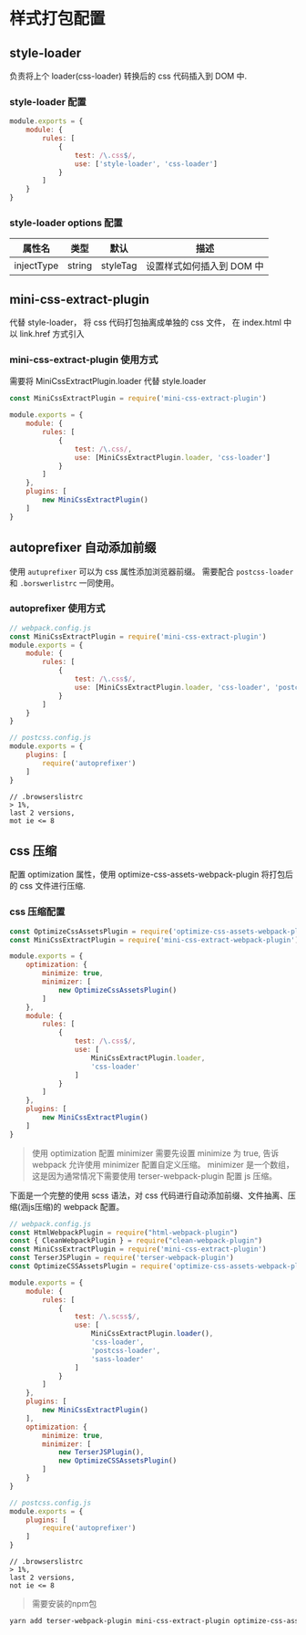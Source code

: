 # 样式打包配置

## style-loader 
负责将上个 loader(css-loader) 转换后的 css 代码插入到 DOM 中.

### style-loader 配置
```javascript   
module.exports = {
    module: {
        rules: [
            {
                test: /\.css$/,
                use: ['style-loader', 'css-loader']
            }
        ]
    }
}
```

### style-loader options 配置
|属性名|类型|默认|描述|
|:--:|:--:|:--:|:--:|
|injectType|string|styleTag|设置样式如何插入到 DOM 中|

## mini-css-extract-plugin
代替 style-loader， 将 css 代码打包抽离成单独的 css 文件， 在 index.html 中以 link.href 方式引入 

### mini-css-extract-plugin 使用方式
需要将 MiniCssExtractPlugin.loader 代替 style.loader
```javascript
const MiniCssExtractPlugin = require('mini-css-extract-plugin')

module.exports = {
    module: {
        rules: [
            {
                test: /\.css/,
                use: [MiniCssExtractPlugin.loader, 'css-loader']
            }
        ]
    },
    plugins: [
        new MiniCssExtractPlugin()
    ]
}
```

## autoprefixer 自动添加前缀
使用 `autuprefixer` 可以为 css 属性添加浏览器前缀。 
需要配合 `postcss-loader` 和 `.borswerlistrc` 一同使用。

### autoprefixer 使用方式
```javascript
// webpack.config.js
const MiniCssExtractPlugin = require('mini-css-extract-plugin')
module.exports = {
    module: {
        rules: [
            {
                test: /\.css$/,
                use: [MiniCssExtractPlugin.loader, 'css-loader', 'postcss-loader']
            }
        ]
    }
}
```

```javascript
// postcss.config.js
module.exports = {
    plugins: [
        require('autoprefixer')
    ]
}
```

```
// .browserslistrc
> 1%,
last 2 versions,
mot ie <= 8
```

## css 压缩
配置 optimization 属性，使用 optimize-css-assets-webpack-plugin 将打包后的 css 文件进行压缩.

### css 压缩配置
```javascript
const OptimizeCssAssetsPlugin = require('optimize-css-assets-webpack-plugin')
const MiniCssExtractPlugin = require('mini-css-extract-webpack-plugin')

module.exports = {
    optimization: {
        minimize: true,
        minimizer: [
            new OptimizeCssAssetsPlugin()
        ]
    },
    module: {
        rules: [
            {
                test: /\.css$/,
                use: [
                    MiniCssExtractPlugin.loader,
                    'css-loader'
                ]
            }
        ]
    },
    plugins: [
        new MiniCssExtractPlugin()
    ]
}
```
> 使用 optimization 配置 minimizer 需要先设置 minimize 为 true, 告诉 webpack 允许使用 minimizer 配置自定义压缩。
> minimizer 是一个数组， 这是因为通常情况下需要使用 terser-webpack-plugin 配置 js 压缩。

下面是一个完整的使用 scss 语法，对 css 代码进行自动添加前缀、文件抽离、压缩(涵js压缩)的 webpack 配置。

```javascript
// webpack.config.js
const HtmlWebpackPlugin = require("html-webpack-plugin")
const { CleanWebpackPlugin } = require("clean-webpack-plugin")
const MiniCssExtractPlugin = require('mini-css-extract-plugin')
const TerserJSPlugin = require('terser-webpack-plugin')
const OptimizeCSSAssetsPlugin = require('optimize-css-assets-webpack-plugin')

module.exports = {
    module: {
        rules: [
            {
                test: /\.scss$/,
                use: [
                    MiniCssExtractPlugin.loader(),
                    'css-loader',
                    'postcss-loader',
                    'sass-loader'
                ]
            }
        ]
    },
    plugins: [
        new MiniCssExtractPlugin()
    ],
    optimization: {
        minimize: true,
        minimizer: [
            new TerserJSPlugin(),
            new OptimizeCSSAssetsPlugin()
        ]
    }
}
```

```javascript
// postcss.config.js
module.exports = {
    plugins: [
        require('autoprefixer')
    ]
}
```

```
// .browserslistrc
> 1%,
last 2 versions,
not ie <= 8
```

> 需要安装的npm包 
```bash
yarn add terser-webpack-plugin mini-css-extract-plugin optimize-css-assets-webpack-plugin  css-loader postcss-loader node-sass sass-loader autoprefixer -D
```